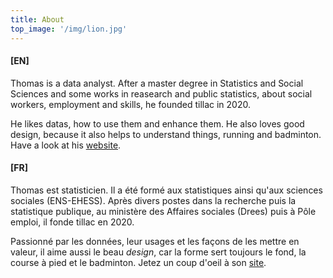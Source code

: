 ```yaml
---
title: About
top_image: '/img/lion.jpg'
---
```


#### [EN]

Thomas is a data analyst. After a master degree in Statistics and Social Sciences and some works in reasearch and public statistics, about social workers, employment and skills, he founded tillac in 2020.

He likes datas, how to use them and enhance them. He also loves good design, because it also helps to understand things, running and badminton. Have a look at his [website](https://tvroylandt.netlify.app/).

#### [FR]

Thomas est statisticien. Il a été formé aux statistiques ainsi qu'aux sciences sociales (ENS-EHESS). Après divers postes dans la recherche puis la statistique publique, au ministère des Affaires sociales (Drees) puis à Pôle emploi, il fonde tillac en 2020.

Passionné par les données, leur usages et les façons de les mettre en valeur, il aime aussi le beau *design*, car la forme sert toujours le fond, la course à pied et le badminton. Jetez un coup d'oeil à son [site](https://tvroylandt.netlify.app/).